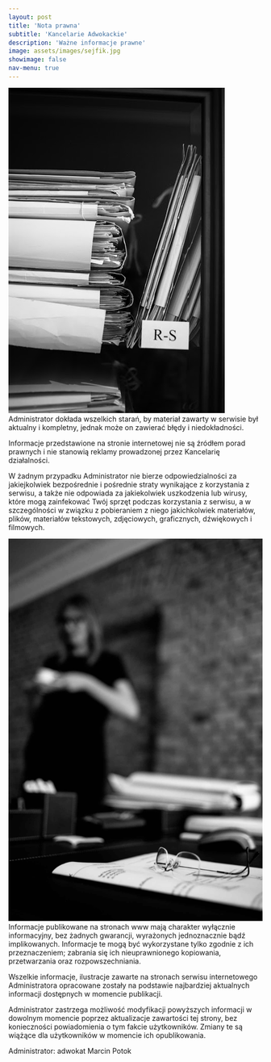 ```yaml
---
layout: post
title: 'Nota prawna'
subtitle: 'Kancelarie Adwokackie'
description: 'Ważne informacje prawne'
image: assets/images/sejfik.jpg
showimage: false
nav-menu: true
---
```


<span class="image right"><img src="assets/images/akta.jpg" alt="" /></span>Administrator dokłada wszelkich starań, by materiał zawarty w serwisie był aktualny i kompletny, jednak może on zawierać błędy i niedokładności.

Informacje przedstawione na stronie internetowej nie są źródłem porad prawnych i nie stanowią reklamy prowadzonej przez Kancelarię działalności.

W żadnym przypadku Administrator nie bierze odpowiedzialności za jakiejkolwiek bezpośrednie i pośrednie straty wynikające z korzystania z serwisu, a także nie odpowiada za jakiekolwiek uszkodzenia lub wirusy, które mogą zainfekować Twój sprzęt podczas korzystania z serwisu, a w szczególności w związku z pobieraniem z niego jakichkolwiek materiałów, plików, materiałów tekstowych, zdjęciowych, graficznych, dźwiękowych i filmowych.

<span class="image left"><img src="assets/images/karo_oksy.jpg" alt="" /></span>Informacje publikowane na stronach www mają charakter wyłącznie informacyjny, bez żadnych gwarancji, wyrażonych jednoznacznie bądź implikowanych. Informacje te mogą być wykorzystane tylko zgodnie z ich przeznaczeniem; zabrania się ich nieuprawnionego kopiowania, przetwarzania oraz rozpowszechniania.

Wszelkie informacje, ilustracje zawarte na stronach serwisu internetowego Administratora opracowane zostały na podstawie najbardziej aktualnych informacji dostępnych w momencie publikacji.

Administrator zastrzega możliwość modyfikacji powyższych informacji w dowolnym momencie poprzez aktualizacje zawartości tej strony, bez konieczności powiadomienia o tym fakcie użytkowników. Zmiany te są wiążące dla użytkowników w momencie ich opublikowania.

Administrator: adwokat Marcin Potok
